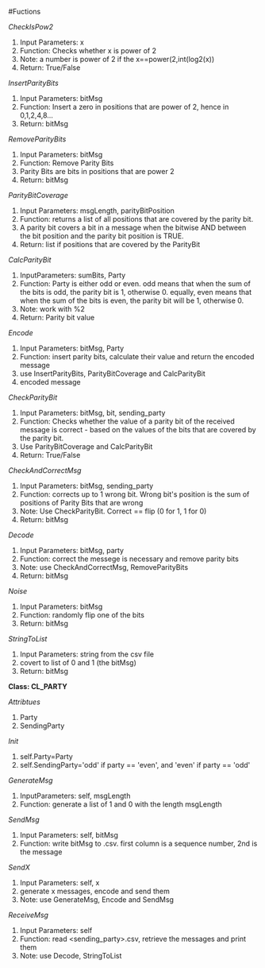 #Fuctions

*CheckIsPow2*

1. Input Parameters: x
2. Function: Checks whether x is power of 2
3. Note: a number is power of 2 if the x==power(2,int(log2(x))
4. Return: True/False


*InsertParityBits*

1. Input Parameters: bitMsg
2. Function: Insert a zero in positions that are power of 2, hence in 0,1,2,4,8...
3. Return: bitMsg


*RemoveParityBits*

1. Input Parameters: bitMsg
2. Function: Remove Parity Bits
3. Parity Bits are bits in positions that are power 2
4. Return: bitMsg


*ParityBitCoverage*

1. Input Parameters: msgLength, parityBitPosition
2. Function: returns a list of all positions that are covered by the parity bit.
3. A parity bit covers a bit in a message when the bitwise AND between the bit position and the parity bit position is TRUE.
4. Return: list if positions that are covered by the ParityBit


*CalcParityBit*

1. InputParameters: sumBits, Party
2. Function: Party is either odd or even. odd means that when the sum of the bits is odd, the parity bit is 1, otherwise 0. equally, even means that when the sum  of the bits is even, the parity bit will be 1, otherwise 0.
3. Note: work with %2
4. Return: Parity bit value


*Encode*

1. Input Parameters: bitMsg, Party
2. Function: insert parity bits, calculate their value and return the encoded message
3. use InsertParityBits, ParityBitCoverage and CalcParityBit
4. encoded message


*CheckParityBit*

1. Input Parameters: bitMsg, bit, sending_party
2. Function: Checks whether the value of a parity bit of the received message is correct - based on the values of the bits that are covered by the parity bit.
3. Use ParityBitCoverage and CalcParityBit
4. Return: True/False


*CheckAndCorrectMsg*

1. Input Parameters: bitMsg, sending_party
2. Function: corrects up to 1 wrong bit. Wrong bit's position is the sum of positions of Parity Bits that are wrong
3. Note: Use CheckParityBit. Correct == flip (0 for 1, 1 for 0)
4. Return: bitMsg


*Decode*

1. Input Parameters: bitMsg, party
2. Function: correct the messege is necessary and remove parity bits
3. Note: use CheckAndCorrectMsg, RemoveParityBits
4. Return: bitMsg


*Noise*

1. Input Parameters: bitMsg
2. Function: randomly flip one of the bits
3. Return: bitMsg


*StringToList*

1. Input Parameters: string from the csv file
2. covert to list of 0 and 1 (the bitMsg)
3. Return: bitMsg



**Class: CL_PARTY**

*Attribtues*

1. Party
2. SendingParty


*Init*

1. self.Party=Party
2. self.SendingParty='odd' if party == 'even', and 'even' if party == 'odd'


*GenerateMsg*

1. InputParameters: self, msgLength
2. Function: generate a list of 1 and 0 with the length msgLength


*SendMsg*

1. Input Parameters: self, bitMsg
2. Function: write bitMsg to <party>.csv. first column is a sequence number, 2nd is the message


*SendX*

1. Input Parameters: self, x
2. generate x messages, encode and send them
3. Note: use GenerateMsg, Encode and SendMsg


*ReceiveMsg*

1. Input Parameters: self
2. Function: read <sending_party>.csv, retrieve the messages and print them
3. Note: use Decode, StringToList
